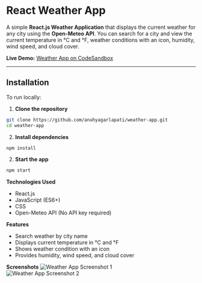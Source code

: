 # React Weather App

A simple **React.js Weather Application** that displays the current weather for any city using the **Open-Meteo API**. You can search for a city and view the current temperature in °C and °F, weather conditions with an icon, humidity, wind speed, and cloud cover.  

**Live Demo:** [Weather App on CodeSandbox](https://z9dqlj-3000.csb.app/)  

---

## Installation

To run locally:  

1. **Clone the repository**  
```bash
git clone https://github.com/anuhyagarlapati/weather-app.git
cd weather-app
```
2. **Install dependencies**  
```bash
npm install
```

2. **Start the app**  
```bash
npm start
```

**Technologies Used**
- React.js
- JavaScript (ES6+)
- CSS
- Open-Meteo API (No API key required)
  
**Features**
- Search weather by city name
- Displays current temperature in °C and °F
- Shows weather condition with an icon
- Provides humidity, wind speed, and cloud cover

**Screenshots** 
![Weather App Screenshot 1](https://github.com/user-attachments/assets/165f4abb-456c-49f6-9d64-829b4c59e159)  
![Weather App Screenshot 2](https://github.com/user-attachments/assets/2560e202-bc49-47ad-bcab-0198c9a18513)
  
